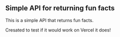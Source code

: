 ## Simple API for returning fun facts

This is a simple API that returns fun facts.

Cresated to test if it would work on Vercel it does!
